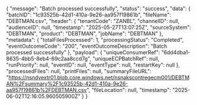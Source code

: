 {
    "message": "Batch processed successfully",
    "status": "success",
    "data": {
        "batchID": "1c93525b-42d1-410a-9e26-aa957f19861b",
        "fileName": "DEBTMAN.csv",
        "header": {
            "tenantCode": "ZANBL",
            "channelID": null,
            "audienceID": null,
            "timestamp": "2025-05-27T13:07:25Z",
            "sourceSystem": "DEBTMAN",
            "product": "DEBTMAN",
            "jobName": "DEBTMAN"
        },
        "metadata": {
            "totalFilesProcessed": 1,
            "processingStatus": "Completed",
            "eventOutcomeCode": "200",
            "eventOutcomeDescription": "Batch processed successfully"
        },
        "payload": {
            "uniqueConsumerRef": "6dd4dba1-8635-4bb5-8eb4-69c2aa8ccd7g",
            "uniqueECPBatchRef": null,
            "runPriority": null,
            "eventID": null,
            "eventType": null,
            "restartKey": null
        },
        "processedFiles": null,
        "printFiles": null,
        "summaryFileURL": "https://nsndvextr01.blob.core.windows.net/nsnakscontregecm001/DEBTMAN%2Fsummary%2F1c93525b-42d1-410a-9e26-aa957f19861b%2FDEBTMAN.csv",
        "fileLocation": null,
        "timestamp": "2025-06-02T12:16:05.960505900Z"
    }
}
